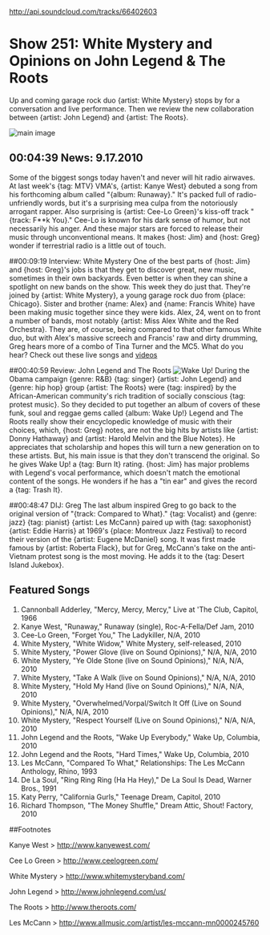 

http://api.soundcloud.com/tracks/66402603

# Show 251: White Mystery and Opinions on John Legend & The Roots
Up and coming garage rock duo {artist: White Mystery} stops by for a conversation and live performance. Then we review the new collaboration between {artist: John Legend} and {artist: The Roots}.

![main image](http://static.soundopinions.org/images/2010/whitemystery.jpg)

## 00:04:39 News: 9.17.2010
Some of the biggest songs today haven't and never will hit radio airwaves. At last week's {tag: MTV} VMA's, {artist: Kanye West} debuted a song from his forthcoming album called "{album: Runaway}." It's packed full of radio-unfriendly words, but it's a surprising mea culpa from the notoriously arrogant rapper. Also surprising is {artist: Cee-Lo Green}'s kiss-off track "{track: F**k You}." Cee-Lo is known for his dark sense of humor, but not necessarily his anger. And these major stars are forced to release their music through unconventional means. It makes {host: Jim} and {host: Greg} wonder if terrestrial radio is a little out of touch.

##00:09:19 Interview: White Mystery
One of the best parts of {host: Jim} and {host: Greg}'s jobs is that they get to discover great, new music, sometimes in their own backyards. Even better is when they can shine a spotlight on new bands on the show. This week they do just that. They're joined by {artist: White Mystery}, a young garage rock duo from {place: Chicago}. Sister and brother {name: Alex} and {name: Francis White} have been making music together since they were kids. Alex, 24, went on to front a number of bands, most notably {artist: Miss Alex White and the Red Orchestra}. They are, of course, being compared to that other famous White duo, but with Alex's massive screech and Francis' raw and dirty drumming, Greg hears more of a combo of Tina Turner and the MC5. What do you hear? Check out these live songs and [videos](http://www.wbez.org/story/wbez-blog/video-white-mystery-performs-take-walk-sound-opinions)

##00:40:59 Review: John Legend and The Roots
![Wake Up!](http://is1.mzstatic.com/image/thumb/Music/v4/aa/17/f0/aa17f0da-4db7-59ac-0b7a-dec10e3fed08/source/600x600bb.jpg "16586443/385274753")
During the Obama campaign {genre: R&B} {tag: singer} {artist: John Legend} and {genre: hip hop} group {artist: The Roots} were {tag: inspired} by the African-American community's rich tradition of socially conscious {tag: protest music}. So they decided to put together an album of covers of these funk, soul and reggae gems called {album: Wake Up!} Legend and The Roots really show their encyclopedic knowledge of music with their choices, which, {host: Greg} notes, are not the big hits by artists like {artist: Donny Hathaway} and {artist: Harold Melvin and the Blue Notes}. He appreciates that scholarship and hopes this will turn a new generation on to these artists. But, his main issue is that they don't transcend the original. So he gives Wake Up! a {tag: Burn It} rating. {host: Jim} has major problems with Legend's vocal performance, which doesn't match the emotional content of the songs. He wonders if he has a "tin ear" and gives the record a {tag: Trash It}.

##00:48:47 DIJ: Greg
The last album inspired Greg to go back to the original version of "{track: Compared to What}." {tag: Vocalist} and {genre: jazz} {tag: pianist} {artist: Les McCann} paired up with {tag: saxophonist} {artist: Eddie Harris} at 1969's {place: Montreux Jazz Festival} to record their version of the {artist: Eugene McDaniel} song. It was first made famous by {artist: Roberta Flack}, but for Greg, McCann's take on the anti-Vietnam protest song is the most moving. He adds it to the {tag: Desert Island Jukebox}.


## Featured Songs
1. Cannonball Adderley, "Mercy, Mercy, Mercy," Live at 'The Club, Capitol, 1966
2. Kanye West, "Runaway," Runaway (single), Roc-A-Fella/Def Jam, 2010
3. Cee-Lo Green, "Forget You," The Ladykiller, N/A, 2010
4. White Mystery, "White Widow," White Mystery, self-released, 2010
5. White Mystery, "Power Glove (live on Sound Opinions)," N/A, N/A, 2010
6. White Mystery, "Ye Olde Stone (live on Sound Opinions)," N/A, N/A, 2010
7. White Mystery, "Take A Walk (live on Sound Opinions)," N/A, N/A, 2010
8. White Mystery, "Hold My Hand (live on Sound Opinions)," N/A, N/A, 2010
9. White Mystery, "Overwhelmed/Vorpal/Switch It Off (Live on Sound Opinions)," N/A, N/A, 2010
10. White Mystery, "Respect Yourself (Live on Sound Opinions)," N/A, N/A, 2010
11. John Legend and the Roots, "Wake Up Everybody," Wake Up, Columbia,  2010
12. John Legend and the Roots, "Hard Times," Wake Up, Columbia, 2010
13. Les McCann, "Compared To What," Relationships: The Les McCann Anthology, Rhino, 1993
14. De La Soul, "Ring Ring Ring (Ha Ha Hey)," De La Soul Is Dead, Warner Bros., 1991
15. Katy Perry, "California Gurls," Teenage Dream, Capitol, 2010
16. Richard Thompson, "The Money Shuffle," Dream Attic, Shout! Factory, 2010

##Footnotes

Kanye West > http://www.kanyewest.com/

Cee Lo Green > http://www.ceelogreen.com/

White Mystery > http://www.whitemysteryband.com/

John Legend > http://www.johnlegend.com/us/

The Roots > http://www.theroots.com/

Les McCann > http://www.allmusic.com/artist/les-mccann-mn0000245760
